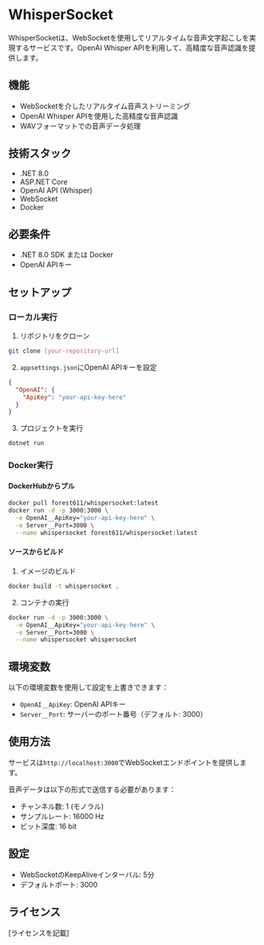 # WhisperSocket

WhisperSocketは、WebSocketを使用してリアルタイムな音声文字起こしを実現するサービスです。OpenAI Whisper APIを利用して、高精度な音声認識を提供します。

## 機能

- WebSocketを介したリアルタイム音声ストリーミング
- OpenAI Whisper APIを使用した高精度な音声認識
- WAVフォーマットでの音声データ処理

## 技術スタック

- .NET 8.0
- ASP.NET Core
- OpenAI API (Whisper)
- WebSocket
- Docker

## 必要条件

- .NET 8.0 SDK または Docker
- OpenAI APIキー

## セットアップ

### ローカル実行

1. リポジトリをクローン
```bash
git clone [your-repository-url]
```

2. `appsettings.json`にOpenAI APIキーを設定
```json
{
  "OpenAI": {
    "ApiKey": "your-api-key-here"
  }
}
```

3. プロジェクトを実行
```bash
dotnet run
```

### Docker実行

#### DockerHubからプル
```bash
docker pull forest611/whispersocket:latest
docker run -d -p 3000:3000 \
  -e OpenAI__ApiKey="your-api-key-here" \
  -e Server__Port=3000 \
  --name whispersocket forest611/whispersocket:latest
```

#### ソースからビルド
1. イメージのビルド
```bash
docker build -t whispersocket .
```

2. コンテナの実行
```bash
docker run -d -p 3000:3000 \
  -e OpenAI__ApiKey="your-api-key-here" \
  -e Server__Port=3000 \
  --name whispersocket whispersocket
```

## 環境変数

以下の環境変数を使用して設定を上書きできます：

- `OpenAI__ApiKey`: OpenAI APIキー
- `Server__Port`: サーバーのポート番号（デフォルト: 3000）

## 使用方法

サービスは`http://localhost:3000`でWebSocketエンドポイントを提供します。

音声データは以下の形式で送信する必要があります：
- チャンネル数: 1 (モノラル)
- サンプルレート: 16000 Hz
- ビット深度: 16 bit

## 設定

- WebSocketのKeepAliveインターバル: 5分
- デフォルトポート: 3000

## ライセンス

[ライセンスを記載]
